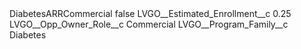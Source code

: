 <?xml version="1.0" encoding="UTF-8"?>
<CustomMetadata xmlns="http://soap.sforce.com/2006/04/metadata" xmlns:xsi="http://www.w3.org/2001/XMLSchema-instance" xmlns:xsd="http://www.w3.org/2001/XMLSchema">
    <label>DiabetesARRCommercial</label>
    <protected>false</protected>
    <values>
        <field>LVGO__Estimated_Enrollment__c</field>
        <value xsi:type="xsd:double">0.25</value>
    </values>
    <values>
        <field>LVGO__Opp_Owner_Role__c</field>
        <value xsi:type="xsd:string">Commercial</value>
    </values>
    <values>
        <field>LVGO__Program_Family__c</field>
        <value xsi:type="xsd:string">Diabetes</value>
    </values>
</CustomMetadata>
